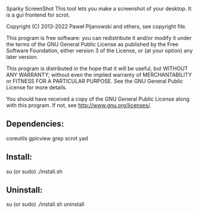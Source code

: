 Sparky ScreenShot
This tool lets you make a screenshot of your desktop. It is a gui frontend for scrot.

Copyright (C) 2013-2022 Paweł Pijanowski and others, see copyright file.

This program is free software: you can redistribute it and/or modify
it under the terms of the GNU General Public License as published by
the Free Software Foundation, either version 3 of the License, or
(at your option) any later version.

This program is distributed in the hope that it will be useful,
but WITHOUT ANY WARRANTY; without even the implied warranty of
MERCHANTABILITY or FITNESS FOR A PARTICULAR PURPOSE.  See the
GNU General Public License for more details.

You should have received a copy of the GNU General Public License
along with this program.  If not, see <http://www.gnu.org/licenses/>.

Dependencies:
-------------
coreutils
gpicview
grep
scrot
yad

Install:
-------------
su (or sudo) 
./install.sh

Uninstall:
-------------
su (or sudo)
./install.sh uninstall
